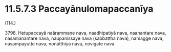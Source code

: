 

# 11.5.7.3 Paccayānulomapaccanīya





(114.)

3798\. Hetupaccayā naārammaṇe nava, naadhipatiyā nava, naanantare nava, nasamanantare nava, naupanissaye nava (sabbattha nava), namagge nava, nasampayutte nava, nonatthiyā nava, novigate nava.




